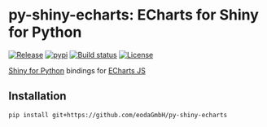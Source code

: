 # py-shiny-echarts: ECharts for Shiny for Python

[![Release](https://img.shields.io/github/v/release/eodaGmbH/py-shiny-echarts)](https://img.shields.io/github/v/release/eodaGmbH/py-shiny-echarts)
[![pypi](https://img.shields.io/pypi/v/shiny-echarts.svg)](https://pypi.python.org/pypi/shiny-echarts)
[![Build status](https://img.shields.io/github/actions/workflow/status/eodaGmbH/py-shiny-echarts/pytest.yml?branch=main)](https://img.shields.io/github/actions/workflow/status/eodaGmbH/py-shiny-echarts/pytest.yml?branch=main)
[![License](https://img.shields.io/github/license/eodaGmbH/py-shiny-echarts)](https://img.shields.io/github/license/eodaGmbH/py-shiny-echarts)

[Shiny for Python](https://shiny.posit.co/py/) bindings for [ECharts JS](https://echarts.apache.org/)

## Installation

```bash
pip install git+https://github.com/eodaGmbH/py-shiny-echarts
```
